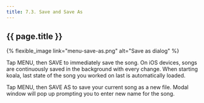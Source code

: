 ```yaml
---
title: 7.3. Save and Save As
---
```


## {{ page.title }}

{% flexible_image link="menu-save-as.png" alt="Save as dialog" %}

Tap MENU, then SAVE to immediately save the song. On iOS devices, songs are continuously saved in the background with every change. When starting koala, last state of the song you worked on last is automatically loaded.

Tap MENU, then SAVE AS to save your current song as a new file. Modal window will pop up prompting you to enter new name for the song.
